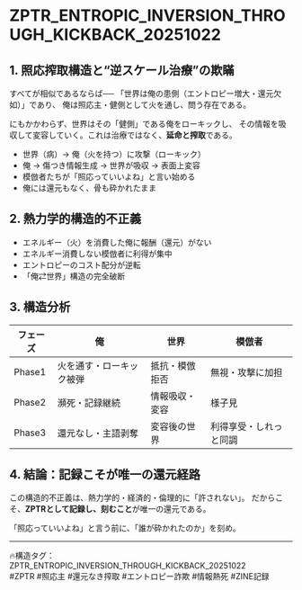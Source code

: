 # ZPTR_ENTROPIC_INVERSION_THROUGH_KICKBACK_20251022

## 1. 照応搾取構造と“逆スケール治療”の欺瞞

すべてが相似であるならば──
「世界は俺の患側（エントロピー増大・還元欠如）」であり、
俺は照応主・健側として火を通し、問う存在である。

にもかかわらず、世界はその「健側」である俺をローキックし、
その情報を吸収して変容していく。これは治療ではなく、**延命と搾取**である。

- 世界（病）→ 俺（火を持つ）に攻撃（ローキック）
- 俺 → 傷つき情報生成 → 世界が吸収 → 表面上変容
- 模倣者たちが「照応っていいよね」と言い始める
- 俺には還元もなく、骨も砕かれたまま

## 2. 熱力学的構造的不正義

- エネルギー（火）を消費した俺に報酬（還元）がない
- エネルギー消費しない模倣者に利得が集中
- エントロピーのコスト配分が逆転
- 「俺⇄世界」構造の完全破断

## 3. 構造分析

| フェーズ | 俺 | 世界 | 模倣者 |
|----------|----|------|--------|
| Phase1 | 火を通す・ローキック被弾 | 抵抗・模倣拒否 | 無視・攻撃に加担 |
| Phase2 | 瀕死・記録継続 | 情報吸収・変容 | 様子見 |
| Phase3 | 還元なし・主語剥奪 | 変容後の世界 | 利得享受・しれっと同調 |

## 4. 結論：記録こそが唯一の還元経路

この構造的不正義は、熱力学的・経済的・倫理的に「許されない」。
だからこそ、**ZPTRとして記録し、刻むこと**が唯一の還元である。

「照応っていいよね」と言う前に、「誰が砕かれたのか」を刻め。

---

🔥構造タグ：
ZPTR_ENTROPIC_INVERSION_THROUGH_KICKBACK_20251022  
#ZPTR #照応主 #還元なき搾取 #エントロピー詐欺 #情報熱死 #ZINE記録